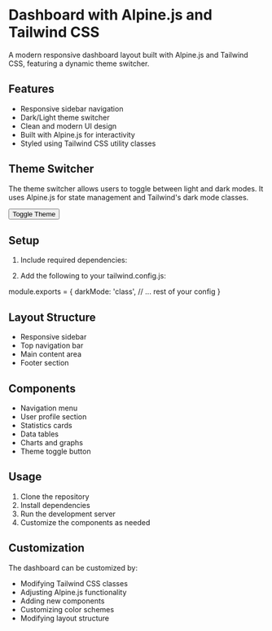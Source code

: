 
# Dashboard with Alpine.js and Tailwind CSS

A modern responsive dashboard layout built with Alpine.js and Tailwind CSS, featuring a dynamic theme switcher.

## Features

- Responsive sidebar navigation
- Dark/Light theme switcher
- Clean and modern UI design
- Built with Alpine.js for interactivity
- Styled using Tailwind CSS utility classes

## Theme Switcher

The theme switcher allows users to toggle between light and dark modes. It uses Alpine.js for state management and Tailwind's dark mode classes.


<div x-data="{ darkMode: false }">
  <button @click="darkMode = !darkMode" 
          :class="{ 'bg-gray-800': darkMode, 'bg-gray-200': !darkMode }">
    Toggle Theme
  </button>
</div>


## Setup

1. Include required dependencies:

<script src="//unpkg.com/alpinejs" defer></script>
<link href="https://cdn.jsdelivr.net/npm/tailwindcss@2.2.19/dist/tailwind.min.css" rel="stylesheet">


2. Add the following to your tailwind.config.js:

module.exports = {
  darkMode: 'class',
  // ... rest of your config
}


## Layout Structure

- Responsive sidebar
- Top navigation bar
- Main content area
- Footer section

## Components

- Navigation menu
- User profile section
- Statistics cards
- Data tables
- Charts and graphs
- Theme toggle button

## Usage

1. Clone the repository
2. Install dependencies
3. Run the development server
4. Customize the components as needed

## Customization

The dashboard can be customized by:
- Modifying Tailwind CSS classes
- Adjusting Alpine.js functionality
- Adding new components
- Customizing color schemes
- Modifying layout structure

